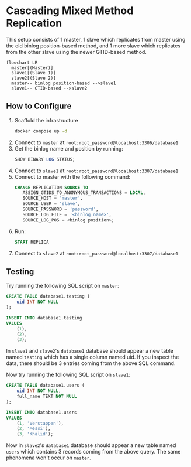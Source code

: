 # Cascading Mixed Method Replication

This setup consists of 1 master, 1 slave which replicates from master using the old
binlog position-based method, and 1 more slave which replicates from the other slave
using the newer GTID-based method.

```mermaid
flowchart LR
  master[(Master)]
  slave1[(Slave 1)]
  slave2[(Slave 2)]
  master-- binlog position-based -->slave1
  slave1-- GTID-based -->slave2
```

## How to Configure

1. Scaffold the infrastructure
   ```bash
   docker compose up -d
   ```
2. Connect to `master` at `root:root_password@localhost:3306/database1`
3. Get the binlog name and position by running:
   ```sql
   SHOW BINARY LOG STATUS;
   ```
4. Connect to `slave1` at `root:root_password@localhost:3307/database1`
5. Connect to master with the following command:
   ```sql
   CHANGE REPLICATION SOURCE TO
      ASSIGN_GTIDS_TO_ANONYMOUS_TRANSACTIONS = LOCAL,
      SOURCE_HOST = 'master',
      SOURCE_USER = 'slave',
      SOURCE_PASSWORD = 'password',
      SOURCE_LOG_FILE = '<binlog name>',
      SOURCE_LOG_POS = <binlog position>;
   ```
6. Run:
   ```sql
   START REPLICA
   ```
7. Connect to `slave2` at `root:root_password@localhost:3307/database1`

## Testing

Try running the following SQL script on `master`:

```sql
CREATE TABLE database1.testing (
	uid INT NOT NULL
);

INSERT INTO database1.testing
VALUES
	(1),
	(2),
	(3);
```

In `slave1` and `slave2`'s `database1` database should appear a new table named `testing`
which has a single column named uid. If you inspect the data, there should be 3 entries
coming from the above SQL command.

Now try running the following SQL script on `slave1`:

```sql
CREATE TABLE database1.users (
	uid INT NOT NULL,
	full_name TEXT NOT NULL
);

INSERT INTO database1.users
VALUES
	(1, 'Verstappen'),
	(2, 'Messi'),
	(3, 'Khalid');
```

Now in `slave2`'s `database1` database should appear a new table named `users`
which contains 3 records coming from the above query. The same phenomena won't
occur on `master`.
